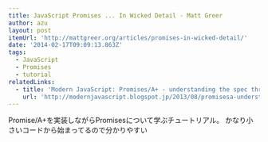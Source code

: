 ```yaml
---
title: JavaScript Promises ... In Wicked Detail - Matt Greer
author: azu
layout: post
itemUrl: 'http://mattgreer.org/articles/promises-in-wicked-detail/'
date: '2014-02-17T09:09:13.863Z'
tags:
  - JavaScript
  - Promises
  - tutorial
relatedLinks:
  - title: 'Modern JavaScript: Promises/A+ - understanding the spec through implementation'
    url: 'http://modernjavascript.blogspot.jp/2013/08/promisesa-understanding-by-doing.html'
---
```

Promise/A+を実装しながらPromisesについて学ぶチュートリアル。
かなり小さいコードから始まってるので分かりやすい
